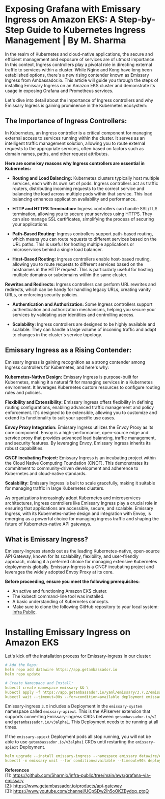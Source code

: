 # Exposing Grafana with Emissary Ingress on Amazon EKS: A Step-by-Step Guide to Kubernetes Ingress Management | By M. Sharma

In the realm of Kubernetes and cloud-native applications, the secure and efficient management and exposure of services are of utmost importance. In this context, Ingress controllers play a pivotal role in directing external traffic to services within a cluster. While Nginx and Kong have long been established options, there's a new rising contender known as Emissary Ingress from Ambassador.io.
This article will guide you through the steps of installing Emissary Ingress on an Amazon EKS cluster and demonstrate its usage in exposing Grafana and Prometheus services.

Let's dive into detail about the importance of Ingress controllers and why Emissary Ingress is gaining prominence in the Kubernetes ecosystem:

## The Importance of Ingress Controllers:
In Kubernetes, an Ingress controller is a critical component for managing external access to services running within the cluster. It serves as an intelligent traffic management solution, allowing you to route external requests to the appropriate services, often based on factors such as domain names, paths, and other request attributes.

**Here are some key reasons why Ingress controllers are essential in Kubernetes:** </br>
- **Routing and Load Balancing:** Kubernetes clusters typically host multiple services, each with its own set of pods. Ingress controllers act as traffic routers, distributing incoming requests to the correct service and balancing the load across multiple pods within that service. This load balancing enhances application availability and performance.</br>
- **HTTP and HTTPS Termination:** Ingress controllers can handle SSL/TLS termination, allowing you to secure your services using HTTPS. They can also manage SSL certificates, simplifying the process of securing your applications.</br>

- **Path-Based Routing:** Ingress controllers support path-based routing, which means you can route requests to different services based on the URL paths. This is useful for hosting multiple applications or microservices behind a single load balancer.</br>

- **Host-Based Routing:** Ingress controllers enable host-based routing, allowing you to route requests to different services based on the hostnames in the HTTP request. This is particularly useful for hosting multiple domains or subdomains within the same cluster.</br>

**Rewrites and Redirects:** Ingress controllers can perform URL rewrites and redirects, which can be handy for handling legacy URLs, creating vanity URLs, or enforcing security policies.</br>

- **Authentication and Authorization:** Some Ingress controllers support authentication and authorization mechanisms, helping you secure your services by validating user identities and controlling access.</br>

- **Scalability:** Ingress controllers are designed to be highly available and scalable. They can handle a large volume of incoming traffic and adapt to changes in the cluster's service topology.

## Emissary Ingress as a Rising Contender:
Emissary Ingress is gaining recognition as a strong contender among Ingress controllers for Kubernetes, and here's why:

**Kubernetes-Native Design:** Emissary Ingress is purpose-built for Kubernetes, making it a natural fit for managing services in a Kubernetes environment. It leverages Kubernetes custom resources to configure routing rules and policies. <br>

**Flexibility and Extensibility:** Emissary Ingress offers flexibility in defining routing configurations, enabling advanced traffic management and policy enforcement. It's designed to be extensible, allowing you to customize and extend its functionality to suit your specific use cases. <be>

**Envoy Proxy Integration:** Emissary Ingress utilizes the Envoy Proxy as its core component. Envoy is a high-performance, open-source edge and service proxy that provides advanced load balancing, traffic management, and security features. By leveraging Envoy, Emissary Ingress inherits its robust capabilities. <be>

**CNCF Incubating Project:** Emissary Ingress is an incubating project within the Cloud Native Computing Foundation (CNCF). This demonstrates its commitment to community-driven development and adherence to Kubernetes and cloud-native standards. <be>

**Scalability:** Emissary Ingress is built to scale gracefully, making it suitable for managing traffic in large Kubernetes clusters. <br>

As organizations increasingly adopt Kubernetes and microservices architectures, Ingress controllers like Emissary Ingress play a crucial role in ensuring that applications are accessible, secure, and scalable. Emissary Ingress, with its Kubernetes-native design and integration with Envoy, is emerging as a powerful choice for managing ingress traffic and shaping the future of Kubernetes-native API gateways.

## What is Emissary Ingress? 
Emissary-Ingress stands out as the leading Kubernetes-native, open-source API Gateway, known for its scalability, flexibility, and user-friendly approach, making it a preferred choice for managing extensive Kubernetes deployments globally. Emissary-Ingress is a CNCF incubating project and leverages the widely adopted Envoy Proxy at its core.

**Before proceeding, ensure you meet the following prerequisites:**
- An active and functioning Amazon EKS cluster.
- The kubectl command-line tool was installed.
- A basic understanding of Kubernetes concepts.
- Make sure to clone the following GitHub repository to your local system: [Infra Public](https://github.com/Sharmio/infra-public).

# Installing Emissary Ingress on Amazon EKS
Let's kick off the installation process for Emissary-ingress in our cluster:

```YAML
# Add the Repo:
helm repo add datawire https://app.getambassador.io
helm repo update

# Create Namespace and Install:
kubectl create namespace emissary && \
kubectl apply -f https://app.getambassador.io/yaml/emissary/3.7.2/emissary-crds.yaml
kubectl wait --timeout=90s --for=condition=available deployment emissary-apiext -n emissary-system
```

Emissary-ingress `3.X` includes a Deployment in the `emissary-system` namespace called `emissary-apiext`. This is the APIserver extension that supports converting Emissary-ingress CRDs between `getambassador.io/v2` and `getambassador.io/v3alpha1`. This Deployment needs to be running at all times.

If the `emissary-apiext` Deployment pods all stop running, you will not be able to use `getambassador.io/v3alpha1` CRDs until restarting the `emissary-apiext` Deployment.


```YAML
helm upgrade --install emissary-ingress --namespace emissary datawire/emissary-ingress -f  ./aws/grafana-via-emissary/emissary-values-public.yaml && \
kubectl -n emissary wait --for condition=available --timeout=90s deploy -lapp.kubernetes.io/instance=emissary-ingress
```

**References** </br>
[1]: https://github.com/Sharmio/infra-public/tree/main/aws/grafana-via-emissary </br>
[2]: https://www.getambassador.io/products/api-gateway</br>
[3]: https://www.youtube.com/channel/UCpSDw2Ih5oOKZBydoq_ptqQ</br>
